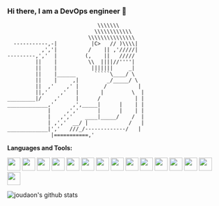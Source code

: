 ### Hi there, I am a DevOps engineer 👋

```
                             \\\\\\\
                            \\\\\\\\\\\\
                          \\\\\\\\\\\\\\\
  -----------,-|           |C>   // )\\\\|
           ,','|          /    || ,'/////|
---------,','  |         (,    ||   /////
         ||    |          \\  ||||//''''|
         ||    |           |||||||     _|
         ||    |______      `````\____/ \
         ||    |     ,|         _/_____/ \
         ||  ,'    ,' |        /          |
         ||,'    ,'   |       |         \  |
_________|/    ,'     |      /           | |
_____________,'      ,',_____|      |    | |
             |     ,','      |      |    | |
             |   ,','    ____|_____/    /  |
             | ,','  __/ |             /   |
_____________|','   ///_/-------------/   |
              |===========,'
```

<!--
**joudaon/joudaon** is a ✨ _special_ ✨ repository because its `README.md` (this file) appears on your GitHub profile.

Here are some ideas to get you started:

- 🔭 I’m currently working on ...
- 🌱 I’m currently learning ...
- 👯 I’m looking to collaborate on ...
- 🤔 I’m looking for help with ...
- 💬 Ask me about ...
- 📫 How to reach me: ...
- 😄 Pronouns: ...
- ⚡ Fun fact: ...
-->

**Languages and Tools:**  

<code><img height="30" src="https://www.vectorlogo.zone/logos/amazon_aws/amazon_aws-icon.svg"></code>
<code><img height="30" src="https://www.vectorlogo.zone/logos/microsoft_azure/microsoft_azure-icon.svg"></code>
<code><img height="30" src="https://www.vectorlogo.zone/logos/docker/docker-icon.svg"></code>
<code><img height="30" src="https://www.vectorlogo.zone/logos/helmsh/helmsh-icon.svg"></code>
<code><img height="30" src="https://www.vectorlogo.zone/logos/git-scm/git-scm-icon.svg"></code>
<code><img height="30" src="https://www.vectorlogo.zone/logos/git-scm/git-scm-icon.svg"></code>
<code><img height="30" src="https://www.vectorlogo.zone/logos/jenkins/jenkins-icon.svg"></code>
<code><img height="30" src="https://www.vectorlogo.zone/logos/kubernetes/kubernetes-icon.svg"></code>
<code><img height="30" src="https://www.vectorlogo.zone/logos/linux/linux-icon.svg"></code>
<code><img height="30" src="https://www.vectorlogo.zone/logos/packerio/packerio-icon.svg"></code>
<code><img height="30" src="https://www.vectorlogo.zone/logos/python/python-icon.svg"></code>
<code><img height="30" src="https://www.vectorlogo.zone/logos/saltstack/saltstack-icon.svg"></code>
<code><img height="30" src="https://www.vectorlogo.zone/logos/gnu_bash/gnu_bash-icon.svg"></code>
<code><img height="30" src="https://www.vectorlogo.zone/logos/terraformio/terraformio-icon.svg"></code>
<code><img height="30" src="https://www.vectorlogo.zone/logos/vagrantup/vagrantup-icon.svg"></code>

![joudaon's github stats](https://github-readme-stats.vercel.app/api?username=joudaon&show_icons=true&hide_border=true)
